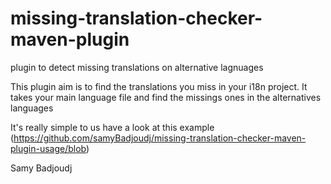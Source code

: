 # missing-translation-checker-maven-plugin
 plugin to detect missing translations on alternative lagnuages


This plugin aim is to find the translations you miss in your i18n project. It takes your main language file
and find the missings ones in the alternatives languages

It's really simple to us have a look at this example (https://github.com/samyBadjoudj/missing-translation-checker-maven-plugin-usage/blob)

Samy Badjoudj
